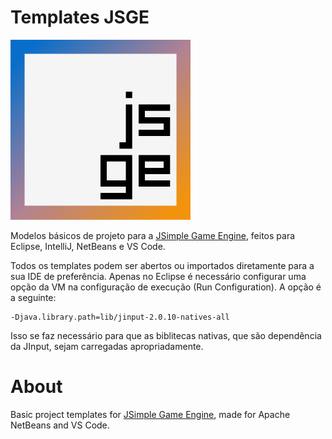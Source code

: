 # Templates JSGE

<div style="margin:auto;">
    <img src="https://github.com/davidbuzatto/Templates-JSGE/blob/master/JSGENetBeans/resources/images/logoJSGE.png" width="288px">
<div>

Modelos básicos de projeto para a [JSimple Game Engine](https://github.com/davidbuzatto/JSGE), feitos para Eclipse, IntelliJ, NetBeans e VS Code.

Todos os templates podem ser abertos ou importados diretamente para a sua IDE de preferência. Apenas no Eclipse é necessário configurar uma opção da VM na configuração de execução (Run Configuration). A opção é a seguinte:

    -Djava.library.path=lib/jinput-2.0.10-natives-all

Isso se faz necessário para que as biblitecas nativas, que são dependência da JInput, sejam carregadas apropriadamente.


# About
Basic project templates for [JSimple Game Engine](https://github.com/davidbuzatto/JSGE), made for Apache NetBeans and VS Code.
